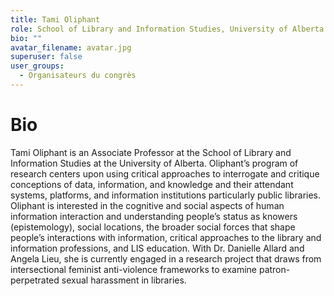 ```yaml
---
title: Tami Oliphant
role: School of Library and Information Studies, University of Alberta
bio: ""
avatar_filename: avatar.jpg
superuser: false
user_groups:
  - Organisateurs du congrès
---
```

# Bio
Tami Oliphant is an Associate Professor at the School of Library and Information Studies at the University of Alberta. Oliphant’s program of research centers upon using critical approaches to interrogate and critique conceptions of data, information, and knowledge and their attendant systems, platforms, and information institutions particularly public libraries. Oliphant is interested in the cognitive and social aspects of human information interaction and understanding people’s status as knowers (epistemology), social locations, the broader social forces that shape people’s interactions with information, critical approaches to the library and information professions, and LIS education. With Dr. Danielle Allard and Angela Lieu, she is currently engaged in a research project that draws from intersectional feminist anti-violence frameworks to examine patron-perpetrated sexual harassment in libraries.